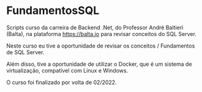 # FundamentosSQL

Scripts curso da carreira de Backend .Net, do Professor André Baltieri (Balta), na plataforma https://balta.io para revisar conceitos do SQL Server.

Neste curso eu tive a oportunidade de revisar os conceitos / Fundamentos de SQL Server. 

Além disso, tive a oportunidade de utilizar o Docker, que é um sistema de virtualização, compatível com Linux e Windows. 

O curso foi finalizado por volta de 02/2022.

